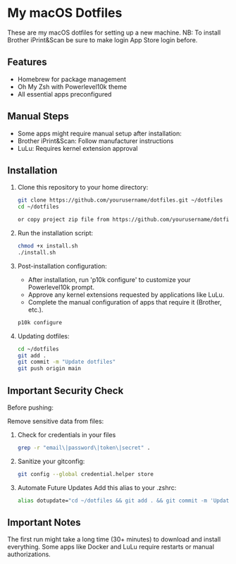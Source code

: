 # My macOS Dotfiles

These are my macOS dotfiles for setting up a new machine.
NB: To install Brother iPrint&Scan be sure to make login App Store login before.

## Features

- Homebrew for package management
- Oh My Zsh with Powerlevel10k theme
- All essential apps preconfigured

## Manual Steps

- Some apps might require manual setup after installation:
- Brother iPrint&Scan: Follow manufacturer instructions
- LuLu: Requires kernel extension approval

## Installation

1. Clone this repository to your home directory:

   ```bash
   git clone https://github.com/yourusername/dotfiles.git ~/dotfiles
   cd ~/dotfiles

   or copy project zip file from https://github.com/yourusername/dotfiles.git

2. Run the installation script:

   ```bash
   chmod +x install.sh
   ./install.sh

3. Post-installation configuration:
   - After installation, run 'p10k configure' to customize your Powerlevel10k prompt.
   - Approve any kernel extensions requested by applications like LuLu.
   - Complete the manual configuration of apps that require it (Brother, etc.).

   ```bash
   p10k configure

4. Updating dotfiles:
   
   ```bash
   cd ~/dotfiles
   git add .
   git commit -m "Update dotfiles"
   git push origin main

## Important Security Check
Before pushing:

Remove sensitive data from files:

1. Check for credentials in your files

   ```bash
   grep -r "email\|password\|token\|secret" .

2. Sanitize your gitconfig:

   ```bash
   git config --global credential.helper store

3. Automate Future Updates
   Add this alias to your .zshrc:

   ```bash
   alias dotupdate="cd ~/dotfiles && git add . && git commit -m 'Update dotfiles' && git push"

## Important Notes

The first run might take a long time (30+ minutes) to download and install everything.
Some apps like Docker and LuLu require restarts or manual authorizations.
